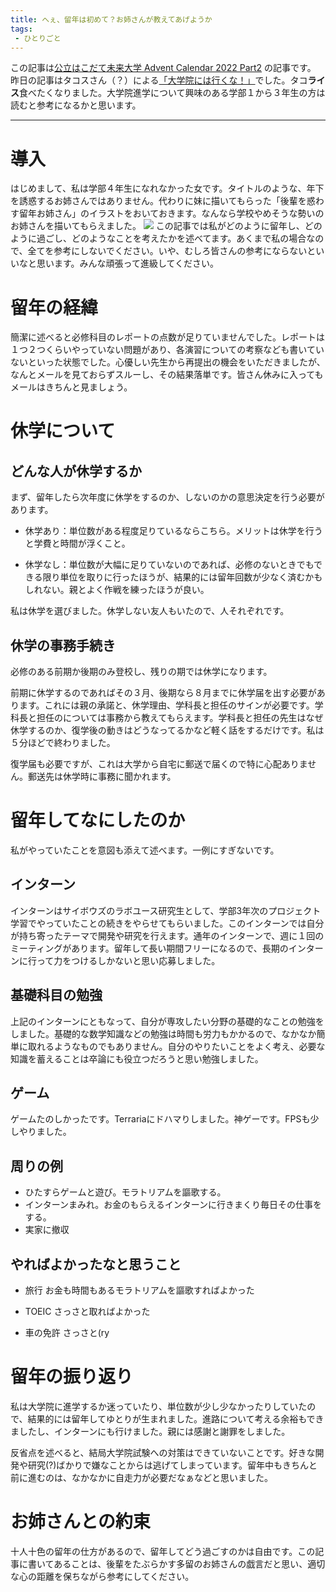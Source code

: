 ```yaml
---
title: へぇ、留年は初めて？お姉さんが教えてあげようか
tags: 
 - ひとりごと
---
```



この記事は[公立はこだて未来大学 Advent Calendar 2022 Part2](https://adventar.org/calendars/7426) の記事です。
昨日の記事はタコスさん（？）による[「大学院には行くな！」](https://note.com/daemon_of_tacos/n/n8d7b0572949e)でした。タコ**ライス**食べたくなりました。大学院進学について興味のある学部１から３年生の方は読むと参考になるかと思います。

----
# 導入
はじめまして、私は学部４年生になれなかった女です。タイトルのような、年下を誘惑するお姉さんではありません。代わりに妹に描いてもらった「後輩を惑わす留年お姉さん」のイラストをおいておきます。なんなら学校やめそうな勢いのお姉さんを描いてもらえました。
![](https://cdn.discordapp.com/attachments/712655088119709716/1053283900669042748/2-3.png)
この記事では私がどのように留年し、どのように過ごし、どのようなことを考えたかを述べてます。あくまで私の場合なので、全てを参考にしないでください。いや、むしろ皆さんの参考にならないといいなと思います。みんな頑張って進級してください。

# 留年の経緯
簡潔に述べると必修科目のレポートの点数が足りていませんでした。レポートは１つ２つくらいやっていない問題があり、各演習についての考察なども書いていないといった状態でした。心優しい先生から再提出の機会をいただきましたが、なんとメールを見ておらずスルーし、その結果落単です。皆さん休みに入ってもメールはきちんと見ましょう。

# 休学について

## どんな人が休学するか

まず、留年したら次年度に休学をするのか、しないのかの意思決定を行う必要があります。

- 休学あり：単位数がある程度足りているならこちら。メリットは休学を行うと学費と時間が浮くこと。

- 休学なし：単位数が大幅に足りていないのであれば、必修のないときでもできる限り単位を取りに行ったほうが、結果的には留年回数が少なく済むかもしれない。親とよく作戦を練ったほうが良い。

私は休学を選びました。休学しない友人もいたので、人それぞれです。

## 休学の事務手続き

必修のある前期か後期のみ登校し、残りの期では休学になります。

前期に休学するのであればその３月、後期なら８月までに休学届を出す必要があります。これには親の承諾と、休学理由、学科長と担任のサインが必要です。学科長と担任のについては事務から教えてもらえます。学科長と担任の先生はなぜ休学するのか、復学後の動きはどうなってるかなど軽く話をするだけです。私は５分ほどで終わりました。

復学届も必要ですが、これは大学から自宅に郵送で届くので特に心配ありません。郵送先は休学時に事務に聞かれます。

# 留年してなにしたのか

私がやっていたことを意図も添えて述べます。一例にすぎないです。

## インターン
インターンはサイボウズのラボユース研究生として、学部3年次のプロジェクト学習でやっていたことの続きをやらせてもらいました。このインターンでは自分が持ち寄ったテーマで開発や研究を行えます。通年のインターンで、週に１回のミーティングがあります。留年して長い期間フリーになるので、長期のインターンに行って力をつけるしかないと思い応募しました。

## 基礎科目の勉強
上記のインターンにともなって、自分が専攻したい分野の基礎的なことの勉強をしました。基礎的な数学知識などの勉強は時間も労力もかかるので、なかなか簡単に取れるようなものでもありません。自分のやりたいことをよく考え、必要な知識を蓄えることは卒論にも役立つだろうと思い勉強しました。

## ゲーム
ゲームたのしかったです。Terrariaにドハマりしました。神ゲーです。FPSも少しやりました。

## 周りの例

- ひたすらゲームと遊び。モラトリアムを謳歌する。
- インターンまみれ。お金のもらえるインターンに行きまくり毎日その仕事をする。
- 実家に撤収

## やればよかったなと思うこと

- 旅行
    お金も時間もあるモラトリアムを謳歌すればよかった
    
- TOEIC
    さっさと取ればよかった
    
- 車の免許
    さっさと(ry
    
# 留年の振り返り
私は大学院に進学するか迷っていたり、単位数が少し少なかったりしていたので、結果的には留年してゆとりが生まれました。進路について考える余裕もできましたし、インターンにも行けました。親には感謝と謝罪をしました。

反省点を述べると、結局大学院試験への対策はできていないことです。好きな開発や研究(?)ばかりで嫌なことからは逃げてしまっています。留年中もきちんと前に進むのは、なかなかに自走力が必要だなぁなどと思いました。

# お姉さんとの約束

十人十色の留年の仕方があるので、留年してどう過ごすのかは自由です。この記事に書いてあることは、後輩をたぶらかす多留のお姉さんの戯言だと思い、適切な心の距離を保ちながら参考にしてください。